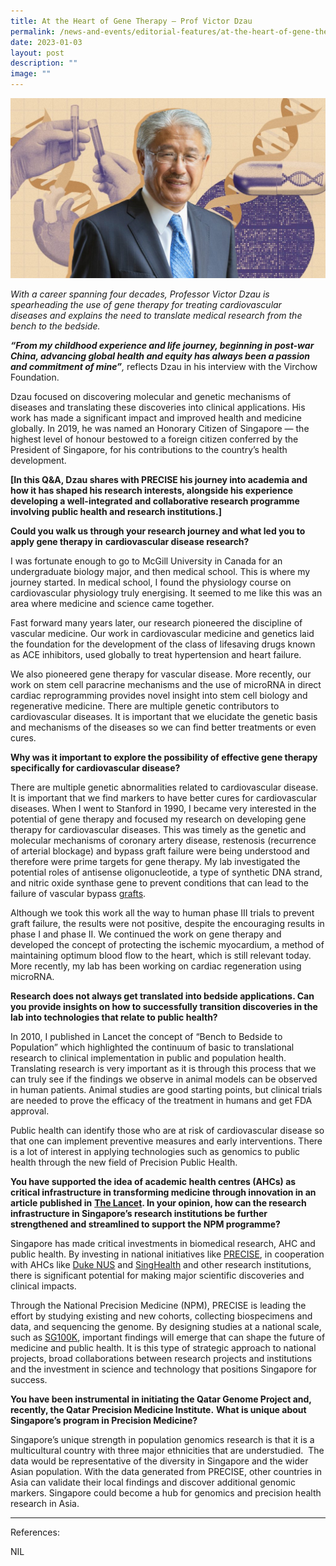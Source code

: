 ```yaml
---
title: At the Heart of Gene Therapy – Prof Victor Dzau
permalink: /news-and-events/editorial-features/at-the-heart-of-gene-therapy-prof-victor-dzau/
date: 2023-01-03
layout: post
description: ""
image: ""
---
```

![](/images/Resources/Editorial%20Features/2023/precise-feature-prof-victor-dzau_1400x800-1-1024x585.jpg)

_With a career spanning four decades, Professor Victor Dzau is spearheading the use of gene therapy for treating cardiovascular diseases_ _and explains the need to translate medical research from the bench to the bedside._

_**“From my childhood experience and life journey, beginning in post-war China, advancing global health and equity has always been a passion and commitment of mine”**,_ reflects Dzau in his interview with the Virchow Foundation.

Dzau focused on discovering molecular and genetic mechanisms of diseases and translating these discoveries into clinical applications. His work has made a significant impact and improved health and medicine globally. In 2019, he was named an Honorary Citizen of Singapore — the highest level of honour bestowed to a foreign citizen conferred by the President of Singapore, for his contributions to the country’s health development.

**\[In this Q&A, Dzau shares with PRECISE his journey into academia and how it has shaped his research interests, alongside his experience developing a well-integrated and collaborative research programme involving public health and research institutions.\]**

**Could you walk us through your research journey and what led you to apply gene therapy in** **cardiovascular disease research?** 

I was fortunate enough to go to McGill University in Canada for an undergraduate biology major, and then medical school. This is where my journey started. In medical school, I found the physiology course on cardiovascular physiology truly energising. It seemed to me like this was an area where medicine and science came together. 

Fast forward many years later, our research pioneered the discipline of vascular medicine. Our work in cardiovascular medicine and genetics laid the foundation for the development of the class of lifesaving drugs known as ACE inhibitors, used globally to treat hypertension and heart failure. 

We also pioneered gene therapy for vascular disease. More recently, our work on stem cell paracrine mechanisms and the use of microRNA in direct cardiac reprogramming provides novel insight into stem cell biology and regenerative medicine. There are multiple genetic contributors to cardiovascular diseases. It is important that we elucidate the genetic basis and mechanisms of the diseases so we can find better treatments or even cures.

**Why was it important to explore the possibility of effective gene therapy specifically for cardiovascular disease?**

There are multiple genetic abnormalities related to cardiovascular disease. It is important that we find markers to have better cures for cardiovascular diseases. When I went to Stanford in 1990, I became very interested in the potential of gene therapy and focused my research on developing gene therapy for cardiovascular diseases. This was timely as the genetic and molecular mechanisms of coronary artery disease, restenosis (recurrence of arterial blockage) and bypass graft failure were being understood and therefore were prime targets for gene therapy. My lab investigated the potential roles of antisense oligonucleotide, a type of synthetic DNA strand, and nitric oxide synthase gene to prevent conditions that can lead to the failure of vascular bypass [grafts](https://www.thelancet.com/journals/lancet/article/PIIS0140-6736(99)09405-2/fulltext). 

Although we took this work all the way to human phase III trials to prevent graft failure, the results were not positive, despite the encouraging results in phase I and phase II. We continued the work on gene therapy and developed the concept of protecting the ischemic myocardium, a method of maintaining optimum blood flow to the heart, which is still relevant today. More recently, my lab has been working on cardiac regeneration using microRNA. 

**Research does not always get translated into bedside applications. Can you provide insights on how to successfully transition discoveries in the lab into technologies that relate to public health?**

In 2010, I published in Lancet the concept of “Bench to Bedside to Population” which highlighted the continuum of basic to translational research to clinical implementation in public and population health.  Translating research is very important as it is through this process that we can truly see if the findings we observe in animal models can be observed in human patients. Animal studies are good starting points, but clinical trials are needed to prove the efficacy of the treatment in humans and get FDA approval. 

Public health can identify those who are at risk of cardiovascular disease so that one can implement preventive measures and early interventions. There is a lot of interest in applying technologies such as genomics to public health through the new field of Precision Public Health. 

**You have supported the idea of academic health centres (AHCs) as critical infrastructure in transforming medicine through innovation in an article published in** [**The Lancet**](https://www.thelancet.com/journals/lancet/article/PIIS0140-6736(09)61082-5/fulltext)**. In your opinion, how can the research infrastructure in Singapore’s research institutions be further strengthened and streamlined to support the NPM programme?**

Singapore has made critical investments in biomedical research, AHC and public health. By investing in national initiatives like [PRECISE](/partners/sg100k/), in cooperation with AHCs like [Duke NUS](https://duke-nus.edu.sg/) and [SingHealth](https://www.singhealth.com.sg/) and other research institutions, there is significant potential for making major scientific discoveries and clinical impacts. 

Through the National Precision Medicine (NPM), PRECISE is leading the effort by studying existing and new cohorts, collecting biospecimens and data, and sequencing the genome. By designing studies at a national scale, such as [SG100K](/partners/sg100k/), important findings will emerge that can shape the future of medicine and public health. It is this type of strategic approach to national projects, broad collaborations between research projects and institutions and the investment in science and technology that positions Singapore for success.  

**You have been instrumental in initiating the Qatar Genome Project and, recently, the Qatar Precision Medicine Institute.** **What is unique about Singapore’s program in Precision Medicine?**  

Singapore’s unique strength in population genomics research is that it is a multicultural country with three major ethnicities that are understudied.  The data would be representative of the diversity in Singapore and the wider Asian population. With the data generated from PRECISE, other countries in Asia can validate their local findings and discover additional genomic markers. Singapore could become a hub for genomics and precision health research in Asia.

* * *

References:

NIL